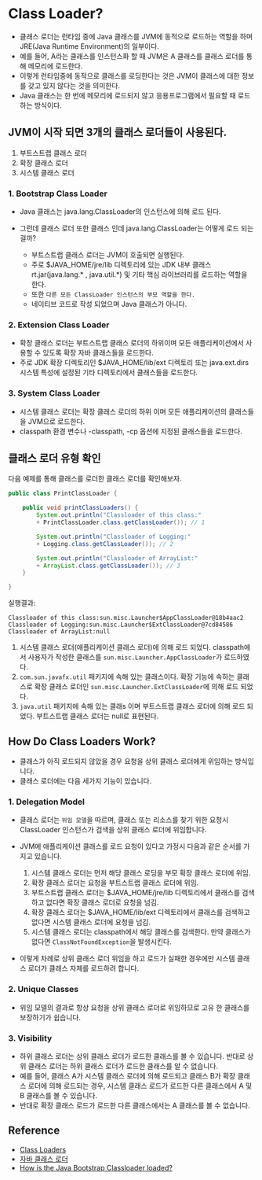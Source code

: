 # Class Loader?
- 클래스 로더는 런타임 중에 Java 클래스를 JVM에 동적으로 로드하는 역할을 하며 JRE(Java Runtime Environment)의 일부이다.
- 예를 들어, A라는 클래스를 인스턴스화 할 때 JVM은 A 클래스를 클래스 로더를 통해 메모리에 로드한다.
- 이렇게 런타임중에 동적으로 클래스를 로딩한다는 것은 JVM이 클래스에 대한 정보를 갖고 있지 않다는 것을 의미한다.
- Java 클래스는 한 번에 메모리에 로드되지 않고 응용프로그램에서 필요할 때 로드하는 방식이다.

## JVM이 시작 되면 3개의 클래스 로더들이 사용된다.

1. 부트스트랩 클래스 로더
2. 확장 클래스 로더
3. 시스템 클래스 로더

### 1. Bootstrap Class Loader
- Java 클래스는 java.lang.ClassLoader의 인스턴스에 의해 로드 된다.

- 그런데 클래스 로더 또한 클래스 인데 java.lang.ClassLoader는 어떻게 로드 되는걸까? 
    - 부트스트랩 클래스 로더는 JVM이 호출되면 실행된다.
    - 주로 $JAVA_HOME/jre/lib 디렉토리에 있는 JDK 내부 클래스 rt.jar(java.lang.* , java.util.*) 및 기타 핵심 라이브러리를 로드하는 역할을 한다.
    - 또한 `다른 모든 ClassLoader 인스턴스의 부모 역할을 한다.`
    - 네이티브 코드로 작성 되었으며 Java 클래스가 아니다.

### 2. Extension Class Loader
- 확장 클래스 로더는 부트스트랩 클래스 로더의 하위이며 모든 애플리케이션에서 사용할 수 있도록 확장 자바 클래스들을 로드한다.
- 주로 JDK 확장 디렉토리인 $JAVA_HOME/lib/ext 디렉토리 또는 java.ext.dirs 시스템 특성에 설정된 기타 디렉토리에서 클래스들을 로드한다.

### 3. System Class Loader
- 시스템 클래스 로더는 확장 클래스 로더의 하위 이며 모든 애플리케이션의 클래스들을 JVM으로 로드한다.
- classpath 환경 변수나 -classpath, -cp 옵션에 지정된 클래스들을 로드한다.

## 클래스 로더 유형 확인
다음 예제를 통해 클래스를 로더한 클래스 로더를 확인해보자.

```java
public class PrintClassLoader {

    public void printClassLoaders() {
        System.out.println("Classloader of this class:"
        + PrintClassLoader.class.getClassLoader()); // 1

        System.out.println("Classloader of Logging:"
        + Logging.class.getClassLoader()); // 2

        System.out.println("Classloader of ArrayList:"
        + ArrayList.class.getClassLoader()); // 3
    }

}
```

실행결과:
```
Classloader of this class:sun.misc.Launcher$AppClassLoader@18b4aac2
Classloader of Logging:sun.misc.Launcher$ExtClassLoader@7cd84586
Classloader of ArrayList:null
```
1. 시스템 클래스 로더(애플리케이션 클래스 로더)에 의해 로드 되었다. classpath에서 사용자가 작성한 클래스를 `sun.misc.Launcher.AppClassLoader`가 로드하였다.
2. `com.sun.javafx.util` 패키지에 속해 있는 클래스이다. 확장 기능에 속하는 클래스로 확장 클래스 로더인 `sun.misc.Launcher.ExtClassLoader`에 의해 로드 되었다.
3. `java.util` 패키지에 속해 있는 클래s 이며 부트스트랩 클래스 로더에 의해 로드 되었다. 부트스트랩 클래스 로더는 null로 표현된다.

## How Do Class Loaders Work?
- 클래스가 아직 로드되지 않았을 경우 요청을 상위 클래스 로더에게 위임하는 방식입니다.
- 클래스 로더에는 다음 세가지 기능이 있습니다.

### 1. Delegation Model
- 클래스 로더는 `위임 모델`을 따르며, 클래스 또는 리소스를 찾기 위한 요청시 ClassLoader 인스턴스가 검색을 상위 클래스 로더에 위임합니다.

- JVM에 애플리케이션 클래스를 로드 요청이 있다고 가정시 다음과 같은 순서를 가지고 있습니다.
    1. 시스템 클래스 로더는 먼저 해당 클래스 로딩을 부모 확장 클래스 로더에 위임.
    2. 확장 클래스 로더는 요청을 부트스트랩 클래스 로더에 위임.
    3. 부트스트랩 클래스 로더는 $JAVA_HOME/jre/lib 디렉토리에서 클래스를 검색하고 없다면 확장 클래스 로더로 요청을 넘김.
    4. 확장 클래스 로더는 $JAVA_HOME/lib/ext 디렉토리에서 클래스를 검색하고 없다면 시스템 클래스 로더에 요청을 넘김.
    5. 시스템 클래스 로더는 classpath에서 해당 클래스를 검색한다. 만약 클래스가 없다면 `ClassNotFoundException`을 발생시킨다.

- 이렇게 차례로 상위 클래스 로더 위임을 하고 로드가 실패한 경우에만 시스템 클래스 로더가 클래스 자체를 로드하려 합니다.

### 2. Unique Classes
- 위임 모델의 결과로 항상 요청을 상위 클래스 로더로 위임하므로 고유 한 클래스를 보장하기가 쉽습니다.

### 3. Visibility
- 하위 클래스 로더는 상위 클래스 로더가 로드한 클래스를 볼 수 있습니다. 반대로 상위 클래스 로더는 하위 클래스 로더가 로드한 클래스를 알 수 없습니다.
- 예를 들어, 클래스 A가 시스템 클래스 로더에 의해 로드되고 클래스 B가 확장 클래스 로더에 의해 로드되는 경우, 시스템 클래스 로드가 로드한 다른 클래스에서 A 및 B 클래스를 볼 수 있습니다.
- 반대로 확장 클래스 로드가 로드한 다른 클래스에서는 A 클래스를 볼 수 없습니다.

## Reference
- [Class Loaders](https://www.baeldung.com/java-classloaders)
- [자바 클래스 로더](https://ko.wikipedia.org/wiki/%EC%9E%90%EB%B0%94_%ED%81%B4%EB%9E%98%EC%8A%A4%EB%A1%9C%EB%8D%94)
- [How is the Java Bootstrap Classloader loaded?](https://stackoverflow.com/questions/18214174/how-is-the-java-bootstrap-classloader-loaded)